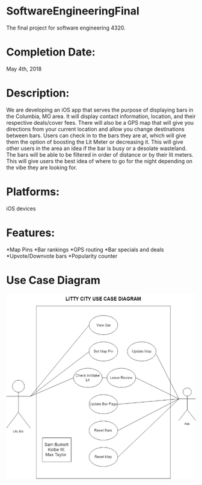 # SoftwareEngineeringFinal
The final project for software engineering 4320.

# Completion Date:
May 4th, 2018

# Description:
We are developing an iOS app that serves the purpose of displaying bars in the Columbia, MO area. It will display contact information, location, and their respective deals/cover fees. There will also be a GPS map that will give you directions from your current location and allow you change destinations between bars. Users can check in to the bars they are at, which will give them the option of boosting the Lit Meter or decreasing it. This will give other users in the area an idea if the bar is busy or a desolate wasteland. The bars will be able to be filtered in order of distance or by their lit meters. This will give users the best idea of where to go for the night depending on the vibe they are looking for. 

# Platforms:
iOS devices

# Features:
*Map Pins
*Bar rankings
*GPS routing
*Bar specials and deals
*Upvote/Downvote bars
*Popularity counter

# Use Case Diagram
![use case diagram](https://github.com/maxtaylorr/SoftwareEngineeringFinal/blob/master/Final_UseCase.png)

